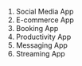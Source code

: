 1. Social Media App
2. E-commerce App
3. Booking App
4. Productivity App
5. Messaging App
6. Streaming App